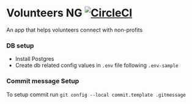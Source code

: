 # Volunteers NG [![CircleCI](https://circleci.com/gh/chidioguejiofor/volunteersng-api/tree/ch-runo-circleci_config.svg?style=svg)](https://circleci.com/gh/chidioguejiofor/volunteersng-api/tree/ch-runo-circleci_config)

An app that helps volunteers connect with non-profits

### DB setup

- Install Postgres
- Create db related config values in `.env` file following `.env-sample`


### Commit message Setup

To setup commit run `git config --local commit.template .gitmessage`


